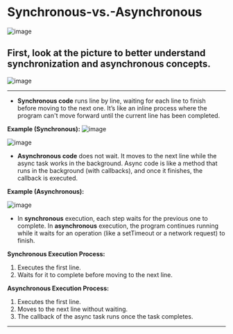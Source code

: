 # Synchronous-vs.-Asynchronous

![image](https://github.com/user-attachments/assets/80f6ae21-7d11-48d0-b9ed-ce9e0374fb75)

## First, look at the picture to better understand synchronization and asynchronous concepts.
![image](https://github.com/user-attachments/assets/d5c1bb4e-071f-4310-bcd9-ad78896f0737)

---
- **Synchronous code** runs line by line, waiting for each line to finish before moving to the next one. It’s like an inline process where the program can't move forward until the current line has been completed.

**Example (Synchronous):**
![image](https://github.com/user-attachments/assets/1906391e-aff3-4f2b-b939-5ae6aaf682fb)


![image](https://github.com/user-attachments/assets/6b7e8941-6484-4533-9774-9f40e5f9f5ad)



- **Asynchronous code** does not wait. It moves to the next line while the async task works in the background. Async code is like a method that runs in the background (with callbacks), and once it finishes, the callback is executed.

**Example (Asynchronous):**


![image](https://github.com/user-attachments/assets/2a11e2ff-6c76-4750-936d-57713cf59412)



- In **synchronous** execution, each step waits for the previous one to complete. In **asynchronous** execution, the program continues running while it waits for an operation (like a setTimeout or a network request) to finish. 


**Synchronous Execution Process:**  
1. Executes the first line.  
2. Waits for it to complete before moving to the next line.

**Asynchronous Execution Process:**  
1. Executes the first line.  
2. Moves to the next line without waiting.  
3. The callback of the async task runs once the task completes.

---

